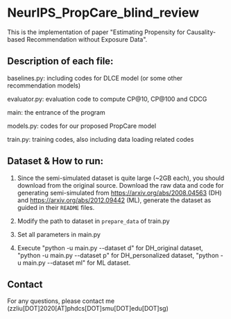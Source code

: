# NeurIPS_PropCare_blind_review

This is the implementation of paper "Estimating Propensity for Causality-based Recommendation without Exposure Data".

## Description of each file:

baselines.py: including codes for DLCE model (or some other recommendation models)

evaluator.py: evaluation code to compute CP@10, CP@100 and CDCG

main: the entrance of the program

models.py: codes for our proposed PropCare model

train.py: training codes, also including data loading related codes

## Dataset & How to run:

1. Since the semi-simulated dataset is quite large (~2GB each), you should download from the original source.
Download the raw data and code for generating semi-simulated from https://arxiv.org/abs/2008.04563 (DH) and https://arxiv.org/abs/2012.09442 (ML), generate the dataset as guided in their `README` files.

2. Modify the path to dataset in `prepare_data` of train.py

3. Set all parameters in main.py

4. Execute "python -u main.py --dataset d" for DH_original dataset, "python -u main.py --dataset p" for DH_personalized dataset, "python -u main.py --dataset ml" for ML dataset.

## Contact
For any questions, please contact me (zzliu[DOT]2020[AT]phdcs[DOT]smu[DOT]edu[DOT]sg)
